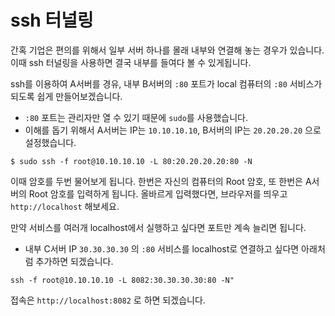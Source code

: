 # ssh 터널링

간혹 기업은 편의를 위해서 일부 서버 하나를 몰래 내부와 연결해 놓는 경우가 있습니다.
이때 ssh 터널링을 사용하면 결국 내부를 들여다 볼 수 있게됩니다.

ssh를 이용하여 A서버를 경유, 내부 B서버의 `:80` 포트가 local 컴퓨터의 `:80` 서비스가 되도록 쉽게 만들어보겠습니다.
- `:80` 포트는 관리자만 열 수 있기 때문에 `sudo`를 사용했습니다.
- 이해를 돕기 위해서 A서버는 IP는 `10.10.10.10`, B서버의 IP는 `20.20.20.20` 으로 설정했습니다.
```
$ sudo ssh -f root@10.10.10.10 -L 80:20.20.20.20:80 -N
```

이때 암호를 두번 물어보게 됩니다. 한번은 자신의 컴퓨터의 Root 암호, 또 한번은 A서버의 Root 암호를 입력하게 됩니다.
올바르게 입력했다면, 브라우저를 띄우고 `http://localhost` 해보세요.

만약 서비스를 여러개 localhost에서 실행하고 싶다면 포트만 계속 늘리면 됩니다.
- 내부 C서버 IP `30.30.30.30` 의 `:80` 서비스를 localhost로 연결하고 싶다면 아래처럼 추가하면 되겠습니다.
```
ssh -f root@10.10.10.10 -L 8082:30.30.30.30:80 -N"
```

접속은 `http://localhost:8082` 로 하면 되겠습니다.
